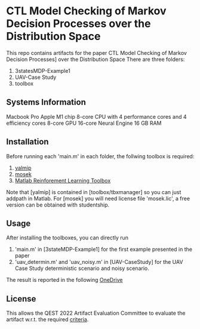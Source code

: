 # CTL Model Checking of Markov Decision Processes over the Distribution Space

This repo contains artifacts for the paper CTL Model Checking of Markov Decision Processes] over the Distribution Space
There are three folders:

1. 3statesMDP-Example1
2. UAV-Case Study
3. toolbox

## Systems Information

Macbook Pro Apple M1 chip
8-core CPU with 4 performance cores and 4 efficiency cores
8-core GPU
16-core Neural Engine
16 GB RAM

## Installation

Before running each 'main.m' in each folder, the follwing toolbox is required:

1. [yalmip](https://yalmip.github.io/tutorial/installation/)
2. [mosek](https://www.mosek.com)
3. [Matlab Reinforement Learning Toolbox](https://www.mathworks.com/products/reinforcement-learning.html)

Note that [yalmip] is contained in [toolbox/tbxmanager] so you can just addpath in Matlab. For [mosek] you will need license file 'mosek.lic', a free version can be obtained with studentship.

## Usage

After installing the toolboxes, you can directly run 
1. 'main.m' in [3stateMDP-Example1] for the first example presented in the paper
2. 'uav_determin.m' and 'uav_noisy.m' in [UAV-CaseStudy] for the UAV Case Study deterministic scenario and noisy scenario.

The result is reported in the following [OneDrive](https://unioxfordnexus-my.sharepoint.com/:f:/r/personal/lina3904_ox_ac_uk/Documents/UAV%20Case%20Study%20Results?csf=1&web=1&e=H16KpD)


## License
This allows the QEST 2022 Artifact Evaluation Committee to evaluate the artifact w.r.t. the required [criteria](https://www.qest.org/qest2022/artifacts.html#artifact-guidelines).
